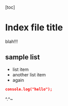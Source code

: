 [toc]

# Index file title

blah!!! 

## sample list

* list item
* another list item
* again

```json
console.log("hello");
```

^.^~

